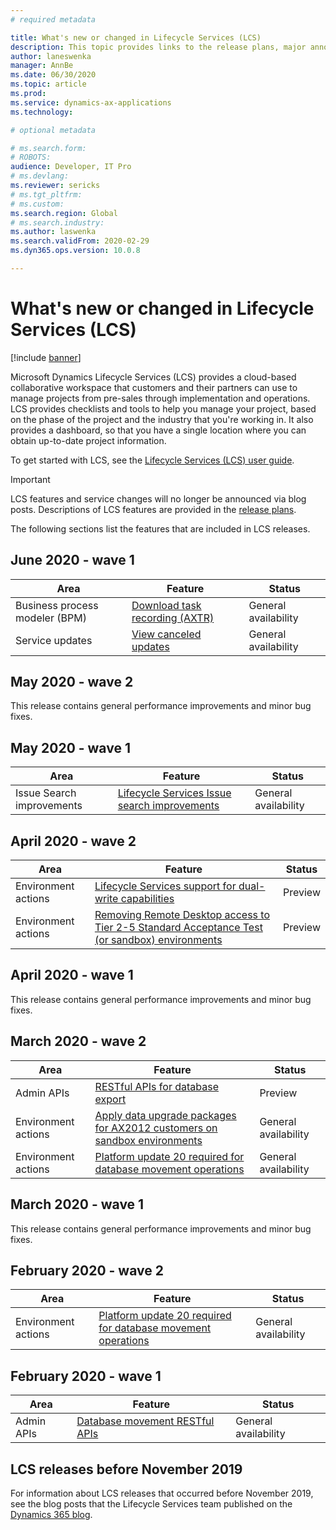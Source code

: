 ```yaml
---
# required metadata

title: What's new or changed in Lifecycle Services (LCS)
description: This topic provides links to the release plans, major announcements, and more for Microsoft Dynamics Lifecycle Services (LCS). 
author: laneswenka
manager: AnnBe
ms.date: 06/30/2020
ms.topic: article
ms.prod: 
ms.service: dynamics-ax-applications
ms.technology: 

# optional metadata

# ms.search.form: 
# ROBOTS: 
audience: Developer, IT Pro
# ms.devlang:
ms.reviewer: sericks
# ms.tgt_pltfrm: 
# ms.custom: 
ms.search.region: Global
# ms.search.industry: 
ms.author: laswenka
ms.search.validFrom: 2020-02-29
ms.dyn365.ops.version: 10.0.8

---
```


# What's new or changed in Lifecycle Services (LCS)

[!include [banner](../includes/banner.md)]

Microsoft Dynamics Lifecycle Services (LCS) provides a cloud-based collaborative workspace that customers and their partners can use to manage projects from pre-sales through implementation and operations. LCS provides checklists and tools to help you manage your project, based on the phase of the project and the industry that you're working in. It also provides a dashboard, so that you have a single location where you can obtain up-to-date project information.

To get started with LCS, see the [Lifecycle Services (LCS) user guide](lcs-user-guide.md).

> [!IMPORTANT]
> LCS features and service changes will no longer be announced via blog posts. Descriptions of LCS features are provided in the [release plans](https://go.microsoft.com/fwlink/?linkid=2010158). 

The following sections list the features that are included in LCS releases.
## June 2020 - wave 1
| Area | Feature |Status |
|------|---------|-------|
| Business process modeler (BPM) | [Download task recording (AXTR)](https://docs.microsoft.com/dynamics365-release-plan/2020wave1/finance-operations-crossapp-capabilities/download-task-recordings-business-process-modeler) | General availability | 
| Service updates | [View canceled updates](configure-service-updates.md#canceled-updates) | General availability |  

## May 2020 - wave 2

This release contains general performance improvements and minor bug fixes.   

## May 2020 - wave 1
| Area | Feature |Status |
|------|---------|-------|
| Issue Search improvements | [Lifecycle Services Issue search improvements](https://docs.microsoft.com/dynamics365-release-plan/2020wave1/finance-operations-crossapp-capabilities/lifecyle-services-issue-search-improvements) | General availability | 


## April 2020 - wave 2

| Area | Feature | Status |
|------|---------|---------|
| Environment actions | [Lifecycle Services support for dual-write capabilities](https://docs.microsoft.com/dynamics365-release-plan/2020wave1/finance-operations-crossapp-capabilities/lifecycle-services-support-dual-write-capabilities) | Preview|
| Environment actions | [Removing Remote Desktop access to Tier 2-5 Standard Acceptance Test (or sandbox) environments](https://docs.microsoft.com/dynamics365-release-plan/2020wave1/finance-operations-crossapp-capabilities/removing-remote-desktop-access-tier-2-5-standard-acceptance-test-or-sandbox-environments) | Preview|

## April 2020 - wave 1

This release contains general performance improvements and minor bug fixes.  

## March 2020 - wave 2

| Area | Feature | Status |
|------|---------|--------|
| Admin APIs | [RESTful APIs for database export](https://docs.microsoft.com/dynamics365-release-plan/2019wave2/finance-operations-crossapp-capabilities/restful-apis-database-export) | Preview |
| Environment actions | [Apply data upgrade packages for AX2012 customers on sandbox environments](https://docs.microsoft.com/dynamics365-release-plan/2019wave2/finance-operations-crossapp-capabilities/apply-data-upgrade-packages-ax-2012-customers-sandbox-environments) | General availability |
| Environment actions | [Platform update 20 required for database movement operations](https://docs.microsoft.com/dynamics365-release-plan/2019wave2/finance-operations-crossapp-capabilities/platform-update-20-required-database-movement-operations) | General availability|

## March 2020 - wave 1

This release contains general performance improvements and minor bug fixes.  

## February 2020 - wave 2

| Area | Feature | Status |
|------|---------|--------|
| Environment actions | [Platform update 20 required for database movement operations](https://docs.microsoft.com/dynamics365-release-plan/2019wave2/finance-operations-crossapp-capabilities/platform-update-20-required-database-movement-operations) | General availability |

## February 2020 - wave 1

| Area | Feature | Status |
|------|---------|-------|
| Admin APIs | [Database movement RESTful APIs](https://docs.microsoft.com/dynamics365-release-plan/2019wave2/finance-operations-crossapp-capabilities/database-movement-restful-apis-lifecycle-services) | General availability |

## LCS releases before November 2019

For information about LCS releases that occurred before November 2019, see the blog posts that the Lifecycle Services team published on the [Dynamics 365 blog](https://cloudblogs.microsoft.com/dynamics365/author/lifecycle-services-team/).
